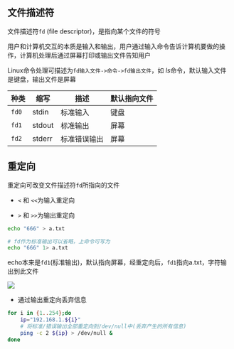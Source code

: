 <!--
 * @Description: 
 * @Version: 1.0
 * @Author: DaLao
 * @Email: dalao_li@163.com
 * @Date: 2021-03-30 11:54:45
 * @LastEditors: DaLao
 * @LastEditTime: 2022-01-12 22:24:34
-->


## 文件描述符

文件描述符`fd` (file descriptor)，是指向某个文件的符号

用户和计算机交互的本质是输入和输出，用户通过输入命令告诉计算机要做的操作，计算机处理后通过屏幕打印或输出文件告知用户

Linux命令处理可描述为`fd输入文件->命令->fd输出文件`，如 $ls$命令，默认输入文件是键盘，输出文件是屏幕


| 种类  | 缩写   | 描述         | 默认指向文件 |
| ----- | ------ | ------------ | ------------ |
| `fd0` | stdin  | 标准输入     | 键盘         |
| `fd1` | stdout | 标准输出     | 屏幕         |
| `fd2` | stderr | 标准错误输出 | 屏幕         |


## 重定向

重定向可改变文件描述符`fd`所指向的文件

- `<` 和 `<<`为输入重定向

- `>` 和 `>>`为输出重定向

```sh
echo "666" > a.txt

# fd作为标准输出可以省略，上命令可写为
echo "666" 1> a.txt
```

echo本来是`fd1`(标准输出)，默认指向屏幕，经重定向后，`fd1`指向a.txt，字符输出到此文件

![](https://cdn.hurra.ltd/img/20220104230445.png)

- 通过输出重定向丢弃信息

```sh
for i in {1..254};do
    ip="192.168.1.${i}"
    # 将标准/错误输出全部重定向到/dev/null中(丢弃产生的所有信息)
    ping -c 2 ${ip} > /dev/null &
done
```




